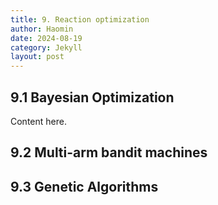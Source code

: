 ```yaml
---
title: 9. Reaction optimization
author: Haomin
date: 2024-08-19
category: Jekyll
layout: post
---
```


## 9.1 Bayesian Optimization

Content here.

## 9.2 Multi-arm bandit machines

## 9.3 Genetic Algorithms
